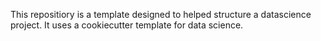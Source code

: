 This repositiory is a template designed to helped structure a datascience project. It uses a cookiecutter template for data science.
